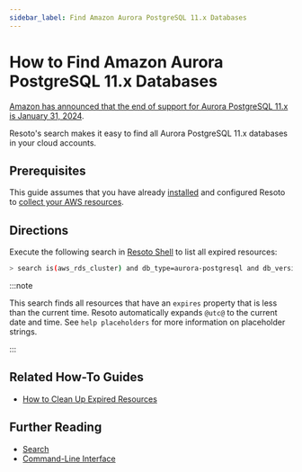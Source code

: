 ```yaml
---
sidebar_label: Find Amazon Aurora PostgreSQL 11.x Databases
---
```


# How to Find Amazon Aurora PostgreSQL 11.x Databases

[Amazon has announced that the end of support for Aurora PostgreSQL 11.x is January 31, 2024](https://repost.aws/questions/QUqTaY2mfcTSWoioVXmxSQdQ/announcement-amazon-aurora-postgre-sql-11-x-end-of-support-is-january-31-2024).

Resoto's search makes it easy to find all Aurora PostgreSQL 11.x databases in your cloud accounts.

## Prerequisites

This guide assumes that you have already [installed](../../getting-started/install-resoto/index.md) and configured Resoto to [collect your AWS resources](../../how-to-guides/data-sources/collect-aws-resource-data.md).

## Directions

Execute the following search in [Resoto Shell](../../reference/components/shell.md) to list all expired resources:

```bash
> search is(aws_rds_cluster) and db_type=aurora-postgresql and db_version~11
```

:::note

This search finds all resources that have an `expires` property that is less than the current time. Resoto automatically expands `@utc@` to the current date and time. See `help placeholders` for more information on placeholder strings.

:::

## Related How-To Guides

- [How to Clean Up Expired Resources](../cleanup/clean-up-expired-resources.md)

## Further Reading

- [Search](../../reference/search/index.md)
- [Command-Line Interface](../../reference/cli/index.md)
